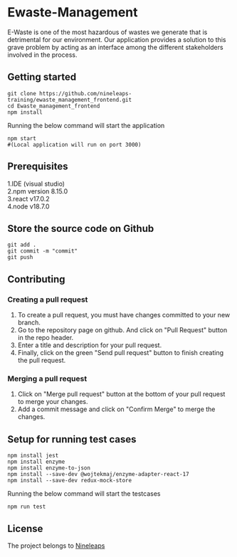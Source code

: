 # Ewaste-Management
E-Waste is one of the most hazardous of wastes we generate that is detrimental for our environment. Our application provides a solution to this grave problem by acting as an interface among the different stakeholders involved in the process.

## Getting started
```  
git clone https://github.com/nineleaps-training/ewaste_management_frontend.git    
cd Ewaste_management_frontend  
npm install  
```  
Running the below command will start the application  
```  
npm start  
#(Local application will run on port 3000)  
```   
  
## Prerequisites
1.IDE (visual studio)  
2.npm version 8.15.0  
3.react v17.0.2  
4.node v18.7.0

## Store the source code on Github
```  
git add .  
git commit -m "commit"  
git push  
```  
  
## Contributing  
### Creating a pull request  
1. To create a pull request, you must have changes committed to your new branch.  
2. Go to the repository page on github. And click on "Pull Request" button in the repo header.  
3. Enter a title and description for your pull request.  
4. Finally, click on the green "Send pull request" button to finish creating the pull request.  
  
### Merging a pull request  
1. Click on "Merge pull request" button at the bottom of your pull request to merge your changes.   
2. Add a commit message and click on "Confirm Merge" to merge the changes.  



## Setup for running test cases
```
npm install jest
npm install enzyme
npm install enzyme-to-json
npm install --save-dev @wojtekmaj/enzyme-adapter-react-17
npm install --save-dev redux-mock-store 
```

Running the below command will start the testcases

```
npm run test
```

  
## License  
The project belongs to <a href= "https://www.nineleaps.com/" >Nineleaps</a> 


  



